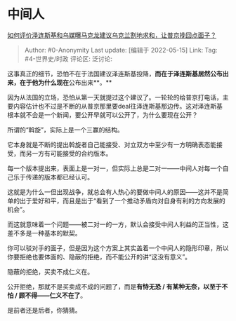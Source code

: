 # 中间人
[如何评价泽连斯基和乌媒曝马克龙建议乌克兰割地求和，让普京挽回点面子？](https://www.zhihu.com/question/532816255/answer/2486088737)

> Author: #0-Anonymity
> Last update: [编辑于 2022-05-15]
> Link:
> Tag: #4-世界史/时政
> 评论区:
> 泛讨论:

这事真正的细节，恐怕不在于法国建议泽连斯基投降，**而在于泽连斯基居然公布出来，**在于他为什么**现在**公布出来**。**

因为从法国的立场，恐怕从第一天就提过这个建议了。一轮轮的给普京打电话，主要内容估计也不过是不断的从普京那里要deal往泽连斯基那边传。这对泽连斯基根本就不会是一个新闻，要公开早就可以公开了，为什么要现在公开？

所谓的“斡旋”，实际上是一个三赢的结构。

它本身就是不断的提出斡旋者自己能接受、对立双方中至少有一方明确表态能接受，而另一方有可能接受的合约版本。

每一个版本提出来，表面上是一对一，但实际上总是二对一——中间人对每一个自己乐于传递的版本都已经认可。

这就是为什么一但出现战争，就总会有人热心的要做中间人的原因——这并不是简单的出于爱好和平，而且是出于“看到了一个推动矛盾向对自身有利的方向发展的机会”。

而这就意味着一个问题——被二对一的一方，默认会接受中间人利益的正当性，这差不多是一种基本的默契。

你可以驳对手的面子，但是因为这个方案上其实盖着一个中间人的隐形印章，所以你要拒绝也要体面的、隐蔽的拒绝，而不能公开的讲“这没有意义”。

隐蔽的拒绝，买卖不成仁义在。

公开拒绝，那就不是买卖成不成的问题了，而是**有恃无恐 / 有某种无奈，以至于不怕 / 顾不得——仁义不在了**。

是前者还是后者，你猜猜。
